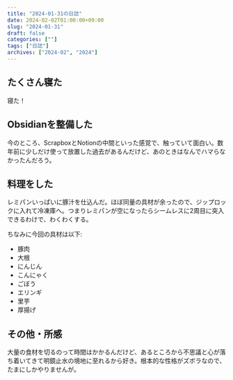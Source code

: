 ```yaml
---
title: "2024-01-31の日誌"
date: 2024-02-02T01:00:00+09:00
slug: "2024-01-31"
draft: false
categories: [""]
tags: ["日誌"]
archives: ["2024-02", "2024"]
---
```

## たくさん寝た

寝た！

## Obsidianを整備した

今のところ、ScrapboxとNotionの中間といった感覚で、触っていて面白い。数年前に少しだけ使って放置した過去があるんだけど、あのときはなんでハマらなかったんだろう。

## 料理をした

レミパンいっぱいに豚汁を仕込んだ。ほぼ同量の具材が余ったので、ジップロックに入れて冷凍庫へ。つまりレミパンが空になったらシームレスに2周目に突入できるわけで、わくわくする。

ちなみに今回の具材は以下:

- 豚肉
- 大根
- にんじん
- こんにゃく
- ごぼう
- エリンギ
- 里芋
- 厚揚げ

## その他・所感

大量の食材を切るのって時間はかかるんだけど、あるところから不思議と心が落ち着いてきて明鏡止水の境地に至れるから好き。根本的な性格がズボラなので、たまにしかやりませんが。
